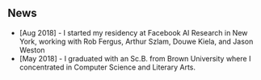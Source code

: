 ## News

- [Aug 2018] - I started my residency at Facebook AI Research in New York, working with Rob Fergus, Arthur Szlam, Douwe Kiela, and Jason Weston
- [May 2018] - I graduated with an Sc.B. from Brown University where I concentrated in Computer Science and Literary Arts.